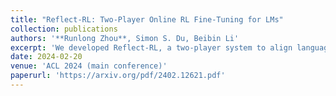 ```yaml
---
title: "Reflect-RL: Two-Player Online RL Fine-Tuning for LMs"
collection: publications
authors: '**Runlong Zhou**, Simon S. Du, Beibin Li'
excerpt: 'We developed Reflect-RL, a two-player system to align language models with interactive decision-making tasks. Techniques included are reflection, negative example generation, single-prompt action enumeration, and curriculum learning.'
date: 2024-02-20
venue: 'ACL 2024 (main conference)'
paperurl: 'https://arxiv.org/pdf/2402.12621.pdf'
---
```

